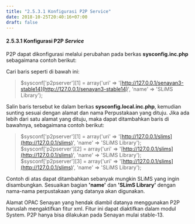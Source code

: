 ```yaml
---
title: "2.5.3.1 Konfigurasi P2P Service"
date: 2018-10-25T20:40:16+07:00
draft: false
---
```


#### 2.5.3.1 Konfigurasi P2P _Service_

P2P dapat dikonfigurasi melalui perubahan pada berkas **sysconfig.inc.php** sebagaimana contoh berikut:

Cari baris seperti di bawah ini:

> $sysconf\['p2pserver'\]\[1\] = array\('uri' =&gt; '[http://127.0.0.1/senayan3-stable14](http://127.0.0.1/senayan3-stable14)', 'name' =&gt; 'SLiMS Library'\);

Salin baris tersebut ke dalam berkas **sysconfig.local.inc.php**, kemudian sunting sesuai dengan alamat dan nama Perpustakaan yang dituju. Jika ada lebih dari satu alamat yang dituju, maka dapat ditambahkan baris di bawahnya, sebagaimana contoh berikut:

> $sysconf\['p2pserver'\]\[1\] = array\('uri' =&gt; '[http://127.0.0.1/slims](http://127.0.0.1/slims)', 'name' =&gt; 'SLiMS Library'\);  
> $sysconf\['p2pserver'\]\[2\] = array\('uri' =&gt; '[http://127.0.0.1/slims](http://127.0.0.1/slims)', 'name' =&gt; 'SLiMS Library'\);  
> $sysconf\['p2pserver'\]\[3\] = array\('uri' =&gt; '[http://127.0.0.1/slims](http://127.0.0.1/slims)', 'name' =&gt; 'SLiMS Library'\);

Contoh di atas dapat ditambahkan sebanyak mungkin SLiMS yang ingin disambungkan. Sesuaikan bagian **'name'** dan **'SLimS Library'** dengan nama-nama perpustakaan yang datanya akan digunakan.

Alamat OPAC Senayan yang hendak diambil datanya menggunakan P2P haruslah mengaktifkan fitur xml. Fitur ini dapat diaktifkan dalam modul System. P2P hanya bisa dilakukan pada Senayan mulai stable-13.